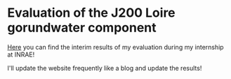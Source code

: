 # Evaluation of the J200 Loire gorundwater component

[Here](https://carluna.github.io/j2k/) you can find the interim results of my evaluation during my internship at INRAE!

I'll update the website frequently like a blog and update the results!
